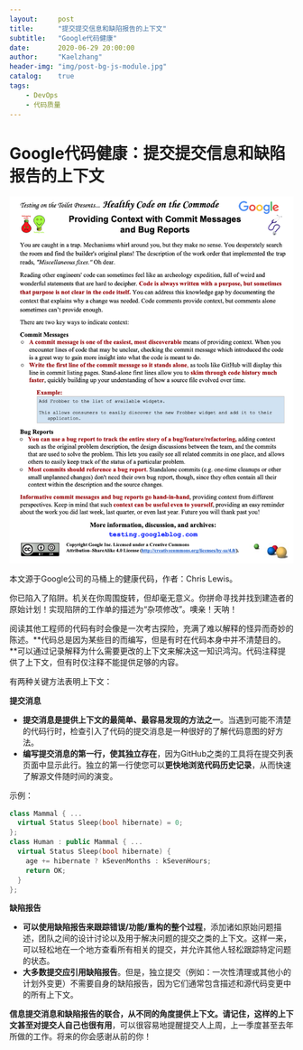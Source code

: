 ```yaml
---
layout:     post
title:      "提交提交信息和缺陷报告的上下文"
subtitle:   "Google代码健康"
date:       2020-06-29 20:00:00
author:     "Kaelzhang"
header-img: "img/post-bg-js-module.jpg"
catalog:    true
tags:
    - DevOps
    - 代码质量
---
```


# Google代码健康：提交提交信息和缺陷报告的上下文

![](/img/in-post/Google/ch3.png)

本文源于Google公司的马桶上的健康代码，作者：Chris Lewis。

你已陷入了陷阱。机关在你周围旋转，但却毫无意义。你拼命寻找并找到建造者的原始计划！实现陷阱的工作单的描述为“杂项修改”。噢亲！天呐！

阅读其他工程师的代码有时会像是一次考古探险，充满了难以解释的怪异而奇妙的陈述。**代码总是因为某些目的而编写，但是有时在代码本身中并不清楚目的。**可以通过记录解释为什么需要更改的上下文来解决这一知识鸿沟。代码注释提供了上下文，但有时仅注释不能提供足够的内容。 

有两种关键方法表明上下文：

**提交消息**

* **提交消息是提供上下文的最简单、最容易发现的方法之一**。当遇到可能不清楚的代码行时，检查引入了代码的提交消息是一种很好的了解代码意图的好方法。 
* **编写提交消息的第一行，使其独立存在**，因为GitHub之类的工具将在提交列表页面中显示此行。独立的第一行使您可以**更快地浏览代码历史记录**，从而快速了解源文件随时间的演变。
 
 示例：  


``` C++
class Mammal { ...
  virtual Status Sleep(bool hibernate) = 0;
};
class Human : public Mammal { ...
  virtual Status Sleep(bool hibernate) {
    age += hibernate ? kSevenMonths : kSevenHours;
    return OK;
  }
};
```

**缺陷报告**

* **可以使用缺陷报告来跟踪错误/功能/重构的整个过程**，添加诸如原始问题描述，团队之间的设计讨论以及用于解决问题的提交之类的上下文。这样一来，可以轻松地在一个地方查看所有相关的提交，并允许其他人轻松跟踪特定问题的状态。
* **大多数提交应引用缺陷报告**。但是，独立提交（例如：一次性清理或其他小的计划外变更）不需要自身的缺陷报告，因为它们通常包含描述和源代码变更中的所有上下文。

**信息提交消息和缺陷报告的联合，从不同的角度提供上下文。**请记住，这样的上下文甚至**对提交人自己也很有用**，可以很容易地提醒提交人上周，上一季度甚至去年所做的工作。将来的你会感谢从前的你！  


